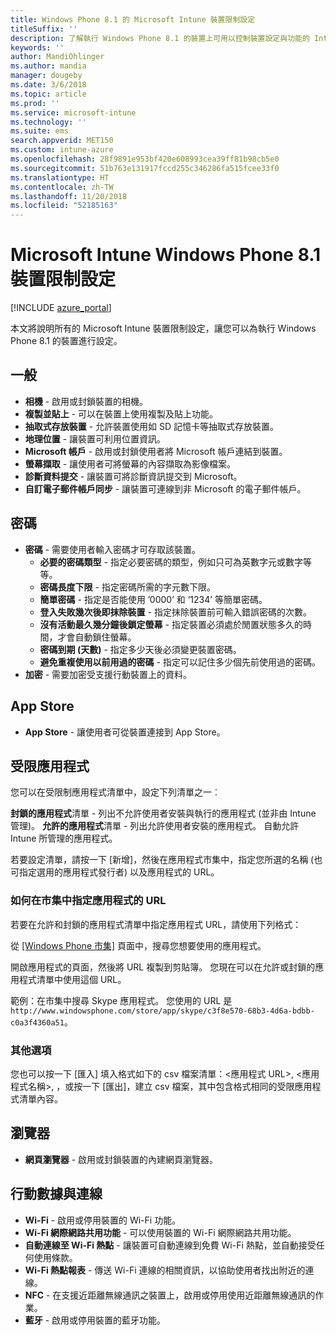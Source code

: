 ```yaml
---
title: Windows Phone 8.1 的 Microsoft Intune 裝置限制設定
titleSuffix: ''
description: 了解執行 Windows Phone 8.1 的裝置上可用以控制裝置設定與功能的 Intune 設定。
keywords: ''
author: MandiOhlinger
ms.author: mandia
manager: dougeby
ms.date: 3/6/2018
ms.topic: article
ms.prod: ''
ms.service: microsoft-intune
ms.technology: ''
ms.suite: ems
search.appverid: MET150
ms.custom: intune-azure
ms.openlocfilehash: 28f9891e953bf420e608993cea39ff81b98cb5e0
ms.sourcegitcommit: 51b763e131917fccd255c346286fa515fcee33f0
ms.translationtype: HT
ms.contentlocale: zh-TW
ms.lasthandoff: 11/20/2018
ms.locfileid: "52185163"
---
```

# <a name="microsoft-intune-windows-phone-81-device-restriction-settings"></a>Microsoft Intune Windows Phone 8.1 裝置限制設定

[!INCLUDE [azure_portal](./includes/azure_portal.md)]

本文將說明所有的 Microsoft Intune 裝置限制設定，讓您可以為執行 Windows Phone 8.1 的裝置進行設定。


## <a name="general"></a>一般

-   **相機** - 啟用或封鎖裝置的相機。
-   **複製並貼上** - 可以在裝置上使用複製及貼上功能。
-   **抽取式存放裝置** - 允許裝置使用如 SD 記憶卡等抽取式存放裝置。
-   **地理位置** - 讓裝置可利用位置資訊。
-   **Microsoft 帳戶** - 啟用或封鎖使用者將 Microsoft 帳戶連結到裝置。
-   **螢幕擷取** - 讓使用者可將螢幕的內容擷取為影像檔案。
-   **診斷資料提交** - 讓裝置可將診斷資訊提交到 Microsoft。
-   **自訂電子郵件帳戶同步** - 讓裝置可連線到非 Microsoft 的電子郵件帳戶。

## <a name="password"></a>密碼

-   **密碼** - 需要使用者輸入密碼才可存取該裝置。
    -   **必要的密碼類型** - 指定必要密碼的類型，例如只可為英數字元或數字等等。
    -   **密碼長度下限** - 指定密碼所需的字元數下限。
    -   **簡單密碼** - 指定是否能使用 ’0000’ 和 ‘1234’ 等簡單密碼。
    -   **登入失敗幾次後即抹除裝置** - 指定抹除裝置前可輸入錯誤密碼的次數。
    -   **沒有活動最久幾分鐘後鎖定螢幕** - 指定裝置必須處於閒置狀態多久的時間，才會自動鎖住螢幕。
    -   **密碼到期 (天數)** - 指定多少天後必須變更裝置密碼。
    -   **避免重複使用以前用過的密碼** - 指定可以記住多少個先前使用過的密碼。
-   **加密** - 需要加密受支援行動裝置上的資料。

## <a name="app-store"></a>App Store

-   **App Store** - 讓使用者可從裝置連接到 App Store。

## <a name="restricted-apps"></a>受限應用程式

您可以在受限制應用程式清單中，設定下列清單之一︰

**封鎖的應用程式**清單 - 列出不允許使用者安裝與執行的應用程式 (並非由 Intune 管理)。
**允許的應用程式**清單 - 列出允許使用者安裝的應用程式。 自動允許 Intune 所管理的應用程式。

若要設定清單，請按一下 [新增]，然後在應用程式市集中，指定您所選的名稱 (也可指定選用的應用程式發行者) 以及應用程式的 URL。

### <a name="how-to-specify-the-url-to-an-app-in-the-store"></a>如何在市集中指定應用程式的 URL

若要在允許和封鎖的應用程式清單中指定應用程式 URL，請使用下列格式：

從 [[Windows Phone 市集]](https://www.microsoft.com/store/apps/windows-phone) 頁面中，搜尋您想要使用的應用程式。

開啟應用程式的頁面，然後將 URL 複製到剪貼簿。 您現在可以在允許或封鎖的應用程式清單中使用這個 URL。

範例：在市集中搜尋 Skype 應用程式。 您使用的 URL 是 `http://www.windowsphone.com/store/app/skype/c3f8e570-68b3-4d6a-bdbb-c0a3f4360a51`。



### <a name="additional-options"></a>其他選項

您也可以按一下 [匯入] 填入格式如下的 csv 檔案清單：<應用程式 URL>, <應用程式名稱>, <app publisher>，或按一下 [匯出]，建立 csv 檔案，其中包含格式相同的受限應用程式清單內容。


## <a name="browser"></a>瀏覽器

-   **網頁瀏覽器** - 啟用或封鎖裝置的內建網頁瀏覽器。

## <a name="cellular-and-connectivity"></a>行動數據與連線

-   **Wi-Fi** - 啟用或停用裝置的 Wi-Fi 功能。
-   **Wi-Fi 網際網路共用功能** - 可以使用裝置的 Wi-Fi 網際網路共用功能。
-   **自動連線至 Wi-Fi 熱點** - 讓裝置可自動連線到免費 Wi-Fi 熱點，並自動接受任何使用條款。
-   **Wi-Fi 熱點報表** - 傳送 Wi-Fi 連線的相關資訊，以協助使用者找出附近的連線。
-   **NFC** - 在支援近距離無線通訊之裝置上，啟用或停用使用近距離無線通訊的作業。
-   **藍牙** - 啟用或停用裝置的藍牙功能。
